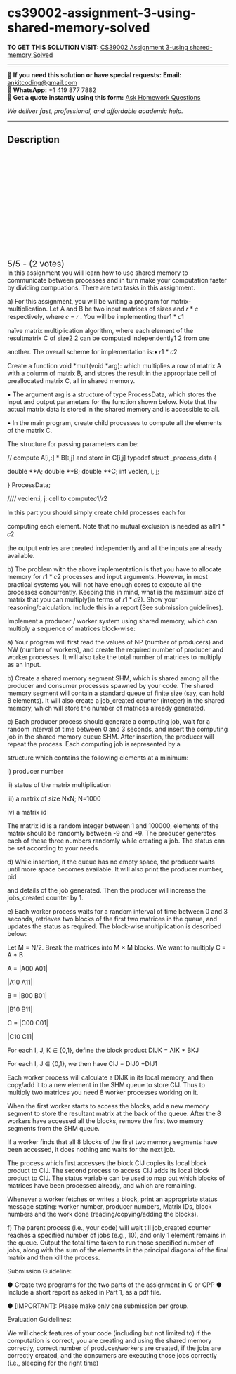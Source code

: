 # cs39002-assignment-3-using-shared-memory-solved
**TO GET THIS SOLUTION VISIT:** [CS39002 Assignment 3-using shared-memory Solved](https://www.ankitcodinghub.com/product/cs39002-assignment-3-hands-on-experience-for-using-shared-memory-solved-2/)


---

📩 **If you need this solution or have special requests:** **Email:** ankitcoding@gmail.com  
📱 **WhatsApp:** +1 419 877 7882  
📄 **Get a quote instantly using this form:** [Ask Homework Questions](https://www.ankitcodinghub.com/services/ask-homework-questions/)

*We deliver fast, professional, and affordable academic help.*

---

<h2>Description</h2>



<div class="kk-star-ratings kksr-auto kksr-align-center kksr-valign-top" data-payload="{&quot;align&quot;:&quot;center&quot;,&quot;id&quot;:&quot;116510&quot;,&quot;slug&quot;:&quot;default&quot;,&quot;valign&quot;:&quot;top&quot;,&quot;ignore&quot;:&quot;&quot;,&quot;reference&quot;:&quot;auto&quot;,&quot;class&quot;:&quot;&quot;,&quot;count&quot;:&quot;2&quot;,&quot;legendonly&quot;:&quot;&quot;,&quot;readonly&quot;:&quot;&quot;,&quot;score&quot;:&quot;5&quot;,&quot;starsonly&quot;:&quot;&quot;,&quot;best&quot;:&quot;5&quot;,&quot;gap&quot;:&quot;4&quot;,&quot;greet&quot;:&quot;Rate this product&quot;,&quot;legend&quot;:&quot;5\/5 - (2 votes)&quot;,&quot;size&quot;:&quot;24&quot;,&quot;title&quot;:&quot;CS39002 Assignment 3-using shared-memory Solved&quot;,&quot;width&quot;:&quot;138&quot;,&quot;_legend&quot;:&quot;{score}\/{best} - ({count} {votes})&quot;,&quot;font_factor&quot;:&quot;1.25&quot;}">

<div class="kksr-stars">

<div class="kksr-stars-inactive">
            <div class="kksr-star" data-star="1" style="padding-right: 4px">


<div class="kksr-icon" style="width: 24px; height: 24px;"></div>
        </div>
            <div class="kksr-star" data-star="2" style="padding-right: 4px">


<div class="kksr-icon" style="width: 24px; height: 24px;"></div>
        </div>
            <div class="kksr-star" data-star="3" style="padding-right: 4px">


<div class="kksr-icon" style="width: 24px; height: 24px;"></div>
        </div>
            <div class="kksr-star" data-star="4" style="padding-right: 4px">


<div class="kksr-icon" style="width: 24px; height: 24px;"></div>
        </div>
            <div class="kksr-star" data-star="5" style="padding-right: 4px">


<div class="kksr-icon" style="width: 24px; height: 24px;"></div>
        </div>
    </div>

<div class="kksr-stars-active" style="width: 138px;">
            <div class="kksr-star" style="padding-right: 4px">


<div class="kksr-icon" style="width: 24px; height: 24px;"></div>
        </div>
            <div class="kksr-star" style="padding-right: 4px">


<div class="kksr-icon" style="width: 24px; height: 24px;"></div>
        </div>
            <div class="kksr-star" style="padding-right: 4px">


<div class="kksr-icon" style="width: 24px; height: 24px;"></div>
        </div>
            <div class="kksr-star" style="padding-right: 4px">


<div class="kksr-icon" style="width: 24px; height: 24px;"></div>
        </div>
            <div class="kksr-star" style="padding-right: 4px">


<div class="kksr-icon" style="width: 24px; height: 24px;"></div>
        </div>
    </div>
</div>


<div class="kksr-legend" style="font-size: 19.2px;">
            5/5 - (2 votes)    </div>
    </div>
In this assignment you will learn how to use shared memory to communicate between processes and in turn make your computation faster by dividing compuations. There are two tasks in this assignment.

a) For this assignment, you will be writing a program for matrix-multiplication. Let A and B be two input matrices of sizes and 𝑟 * 𝑐 respectively, where 𝑐 = 𝑟 . You will be implementing the𝑟1 * 𝑐1

naïve matrix multiplication algorithm, where each element of the resultmatrix C of size2 2 can be computed independently1 2 from one

another. The overall scheme for implementation is:• 𝑟1 * 𝑐2

Create a function void *mult(void *arg): which multiplies a row of matrix A with a column of matrix B, and stores the result in the appropriate cell of preallocated matrix C, all in shared memory.

• The argument arg is a structure of type ProcessData, which stores the input and output parameters for the function shown below. Note that the actual matrix data is stored in the shared memory and is accessible to all.

• In the main program, create child processes to compute all the elements of the matrix C.

The structure for passing parameters can be:

// compute A[i,:] * B[:,j] and store in C[i,j] typedef struct _process_data {

double **A; double **B; double **C; int veclen, i, j;

} ProcessData;

//// veclen:i, j: cell to compute𝑐1/𝑟2

In this part you should simply create child processes each for

computing each element. Note that no mutual exclusion is needed as all𝑟1 * 𝑐2

the output entries are created independently and all the inputs are already available.

b) The problem with the above implementation is that you have to allocate memory for 𝑟1 * 𝑐2 processes and input arguments. However, in most practical systems you will not have enough cores to execute all the processes concurrently. Keeping this in mind, what is the maximum size of matrix that you can multiply(in terms of 𝑟1 * 𝑐2). Show your reasoning/calculation. Include this in a report (See submission guidelines).

Implement a producer / worker system using shared memory, which can multiply a sequence of matrices block-wise:

a) Your program will first read the values of NP (number of producers) and NW (number of workers), and create the required number of producer and worker processes. It will also take the total number of matrices to multiply as an input.

b) Create a shared memory segment SHM, which is shared among all the producer and consumer processes spawned by your code. The shared memory segment will contain a standard queue of finite size (say, can hold 8 elements). It will also create a job_created counter (integer) in the shared memory, which will store the number of matrices already generated.

c) Each producer process should generate a computing job, wait for a random interval of time between 0 and 3 seconds, and insert the computing job in the shared memory queue SHM. After insertion, the producer will repeat the process. Each computing job is represented by a

structure which contains the following elements at a minimum:

i) producer number

ii) status of the matrix multiplication

iii) a matrix of size NxN; N=1000

iv) a matrix id

The matrix id is a random integer between 1 and 100000, elements of the matrix should be randomly between -9 and +9. The producer generates each of these three numbers randomly while creating a job. The status can be set according to your needs.

d) While insertion, if the queue has no empty space, the producer waits until more space becomes available. It will also print the producer number, pid

and details of the job generated. Then the producer will increase the jobs_created counter by 1.

e) Each worker process waits for a random interval of time between 0 and 3 seconds, retrieves two blocks of the first two matrices in the queue, and updates the status as required. The block-wise multiplication is described below:

Let M = N/2. Break the matrices into M × M blocks. We want to multiply C = A * B

A = |A00 A01|

|A10 A11|

B = |B00 B01|

|B10 B11|

C = |C00 C01|

|C10 C11|

For each I, J, K ∈ {0,1}, define the block product DIJK = AIK * BKJ

For each I, J ∈ {0,1}, we then have CIJ = DIJ0 +DIJ1

Each worker process will calculate a DIJK in its local memory, and then copy/add it to a new element in the SHM queue to store CIJ. Thus to multiply two matrices you need 8 worker processes working on it.

When the first worker starts to access the blocks, add a new memory segment to store the resultant matrix at the back of the queue. After the 8 workers have accessed all the blocks, remove the first two memory segments from the SHM queue.

If a worker finds that all 8 blocks of the first two memory segments have been accessed, it does nothing and waits for the next job.

The process which first accesses the block CIJ copies its local block product to CIJ. The second process to access CIJ adds its local block product to CIJ. The status variable can be used to map out which blocks of matrices have been processed already, and which are remaining.

Whenever a worker fetches or writes a block, print an appropriate status message stating: worker number, producer numbers, Matrix IDs, block numbers and the work done (reading/copying/adding the blocks).

f) The parent process (i.e., your code) will wait till job_created counter reaches a specified number of jobs (e.g., 10), and only 1 element remains in the queue. Output the total time taken to run those specified number of jobs, along with the sum of the elements in the principal diagonal of the final matrix and then kill the process.

Submission Guideline:

● Create two programs for the two parts of the assignment in C or CPP ● Include a short report as asked in Part 1, as a pdf file.

● [IMPORTANT]: Please make only one submission per group.

Evaluation Guidelines:

We will check features of your code (including but not limited to) if the computation is correct, you are creating and using the shared memory correctly, correct number of producer/workers are created, if the jobs are correctly created, and the consumers are executing those jobs correctly (i.e., sleeping for the right time)
